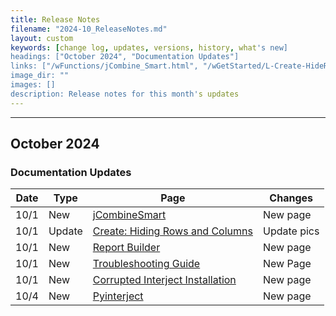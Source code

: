 ```yaml
---
title: Release Notes
filename: "2024-10_ReleaseNotes.md"
layout: custom
keywords: [change log, updates, versions, history, what's new]
headings: ["October 2024", "Documentation Updates"]
links: ["/wFunctions/jCombine_Smart.html", "/wGetStarted/L-Create-HideRowCol.html#hiding-columns", "/wIndex/ReportBuilder.html", "/wTroubleshoot/TroubleshootingGuide.html", "/wTroubleshoot/CorruptedInstallation.html", "/wApi/Pyinterject.html"]
image_dir: ""
images: []
description: Release notes for this month's updates
---
```

* * *

## October 2024

### Documentation Updates

| Date | Type | Page | Changes |
|---|---|---|---|
| 10/1 | New | [jCombineSmart](/wFunctions/jCombine_Smart.html) | New page |
| 10/1 | Update | [Create: Hiding Rows and Columns](/wGetStarted/L-Create-HideRowCol.html#hiding-columns) | Update pics |
| 10/1 | New | [Report Builder](/wIndex/ReportBuilder.html) | New page |
| 10/1 | New | [Troubleshooting Guide](/wTroubleshoot/TroubleshootingGuide.html) | New Page |
| 10/1 | New | [Corrupted Interject Installation](/wTroubleshoot/CorruptedInstallation.html) | New page |
| 10/4 | New | [Pyinterject](/wApi/Pyinterject.html) | New page |
